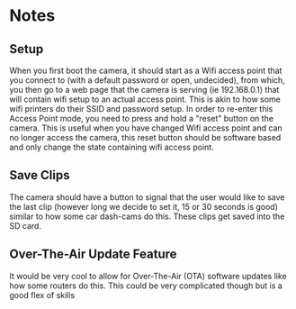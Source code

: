 # Notes

## Setup
When you first boot the camera, it should start as a Wifi access point that you connect to
(with a default password or open, undecided), from which, you then go to a web page that the
camera is serving (ie 192.168.0.1) that will contain wifi setup to an actual access point. 
This is akin to how some wifi printers do their SSID and password setup.
In order to re-enter this Access Point mode, you need to press and hold a "reset" button on 
the camera. This is useful when you have changed Wifi access point and can no longer access 
the camera, this reset button should be software based and only change the state containing 
wifi access point.

## Save Clips
The camera should have a button to signal that the user would like to save the last clip (however 
long we decide to set it, 15 or 30 seconds is good) similar to how some car dash-cams do this. 
These clips get saved into the SD card. 

## Over-The-Air Update Feature
It would be very cool to allow for Over-The-Air (OTA) software updates like how some routers do
this. This could be very complicated though but is a good flex of skills